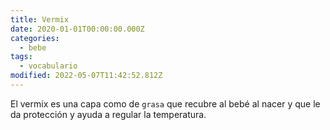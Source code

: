 ```yaml
---
title: Vermix
date: 2020-01-01T00:00:00.000Z
categories:
  - bebe
tags:
  - vocabulario
modified: 2022-05-07T11:42:52.812Z
---
```


El vermix es una capa como de `grasa` que recubre al bebé al nacer y que le da protección y ayuda a regular la temperatura.
